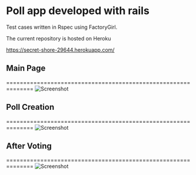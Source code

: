 

Poll app developed with rails
==============================================================

Test cases written in Rspec using FactoryGirl.


The current repository is hosted on Heroku

https://secret-shore-29644.herokuapp.com/

## Main Page
==============================================================
![Screenshot](http://imgur.com/Wcfy90f.png?raw=true)

## Poll Creation
==============================================================
![Screenshot](http://imgur.com/9GYRbTz.png?raw=true)

## After Voting
==============================================================
![Screenshot](http://imgur.com/2qGzW1Y.png?raw=true)






